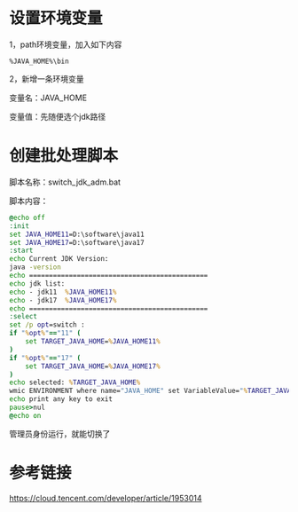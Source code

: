 # 设置环境变量

1，path环境变量，加入如下内容

```
%JAVA_HOME%\bin
```

2，新增一条环境变量

变量名：JAVA_HOME

变量值：先随便选个jdk路径

# 创建批处理脚本

脚本名称：switch_jdk_adm.bat

脚本内容：

```bat
@echo off
:init
set JAVA_HOME11=D:\software\java11
set JAVA_HOME17=D:\software\java17
:start
echo Current JDK Version:
java -version
echo =============================================
echo jdk list:
echo - jdk11  %JAVA_HOME11%
echo - jdk17  %JAVA_HOME17%
echo =============================================
:select
set /p opt=switch :
if "%opt%"=="11" (
	set TARGET_JAVA_HOME=%JAVA_HOME11%
)
if "%opt%"=="17" (
	set TARGET_JAVA_HOME=%JAVA_HOME17%
)
echo selected: %TARGET_JAVA_HOME%
wmic ENVIRONMENT where name="JAVA_HOME" set VariableValue="%TARGET_JAVA_HOME%"
echo print any key to exit
pause>nul
@echo on
```

管理员身份运行，就能切换了

# 参考链接

https://cloud.tencent.com/developer/article/1953014